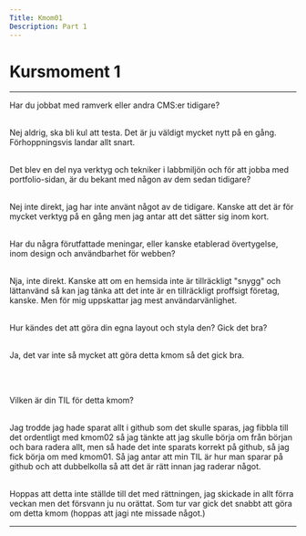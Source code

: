 ```yaml
---
Title: Kmom01
Description: Part 1
---
```


Kursmoment 1
==================

---
Har du jobbat med ramverk eller andra CMS:er tidigare?
<br><br>

Nej aldrig, ska bli kul att testa. Det är ju väldigt mycket nytt på en gång. Förhoppningsvis landar allt snart.
<br><br>


Det blev en del nya verktyg och tekniker i labbmiljön och för att jobba med portfolio-sidan, är du bekant med någon av dem sedan tidigare?
<br><br>

Nej inte direkt, jag har inte använt något av de tidigare. Kanske att det är för mycket verktyg på en gång men jag antar att det sätter sig inom kort. 
<br><br>


Har du några förutfattade meningar, eller kanske etablerad övertygelse, inom design och användbarhet för webben?
<br><br>

Nja, inte direkt. Kanske att om en hemsida inte är tillräckligt "snygg" och lättanvänd så kan jag tänka att det inte är en tillräckligt proffsigt företag, kanske. Men för mig uppskattar jag mest användarvänlighet.
<br><br>

Hur kändes det att göra din egna layout och styla den? Gick det bra?
<br><br>

Ja, det var inte så mycket att göra detta kmom så det gick bra.

<br><br>

Vilken är din TIL för detta kmom?
<br><br>

Jag trodde jag hade sparat allt i github som det skulle sparas, jag fibbla till det ordentligt med kmom02 så jag tänkte att jag skulle börja om från början och bara radera allt, men så hade det inte sparats korrekt på github, så jag fick börja om med kmom01. Så jag antar att min TIL är hur man sparar på github och att dubbelkolla så att det är rätt innan jag raderar något. 
<br><br>

Hoppas att detta inte ställde till det med rättningen, jag skickade in allt förra veckan men det försvann ju nu orättat. Som tur var gick det snabbt att göra om detta kmom (hoppas att jagi nte missade något.)

---
